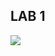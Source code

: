 <h2>
  LAB 1
</h2>
<img src="![Screenshot 2024-02-19 130656](https://github.com/phlpss/LPNU_CG/assets/112864294/471a70f7-341e-4f6b-bb56-31de9ebf23f8)" />
